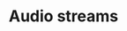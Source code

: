 ---
layout: content
title: Audio streams
description: Track your favorite radios, live sets, movie soundtracks and even in-game songs.
picture: img/radio.png
---